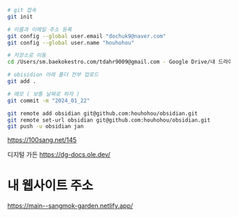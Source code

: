 

```bash
# git 접속
git init

# 이름과 이메일 주소 등록
git config --global user.email "dochuk9@naver.com"
git config --global user.name "houhohou"

# 저장소로 이동
cd /Users/sm.baekokestro.com/tdahr9009@gmail.com - Google Drive/내 드라이브/obisidion

# obisidion 아래 폴더 전부 업로드
git add .

# 메모 ( 보통 날짜로 하자 )
git commit -m "2024_01_22"

git remote add obsidian git@github.com:houhohou/obsidian.git
git remote set-url obsidian git@github.com:houhohou/obsidian.git
git push -u obsidian jan
```



https://100sang.net/145



디지털 가든
https://dg-docs.ole.dev/



# 내 웹사이트 주소

https://main--sangmok-garden.netlify.app/